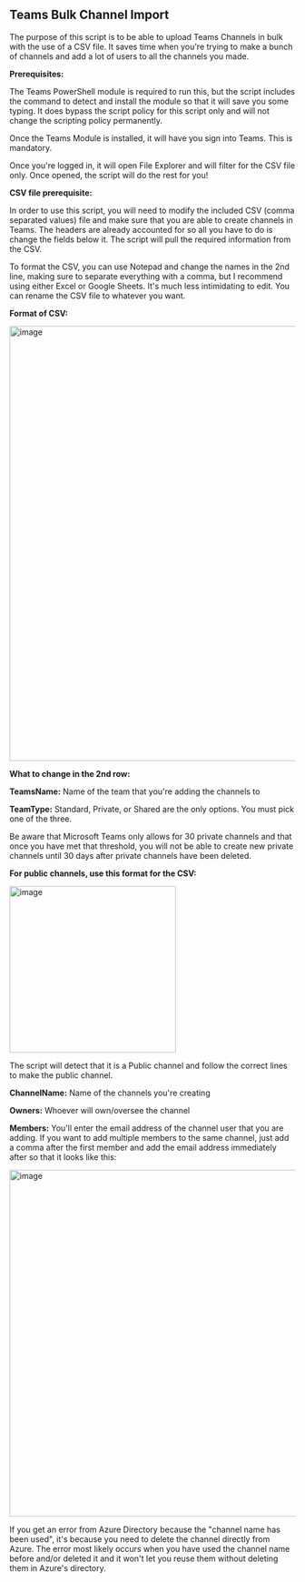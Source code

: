 ## Teams Bulk Channel Import

The purpose of this script is to be able to upload Teams Channels in bulk with the use of a CSV file. It saves time when you're trying to make a bunch of channels and add a lot of users to all the channels you made.


**Prerequisites:**


The Teams PowerShell module is required to run this, but the script includes the command to detect and install the module so that it will save you some typing. It does bypass the script policy for this script only and will not change the scripting policy permanently.

Once the Teams Module is installed, it will have you sign into Teams. This is mandatory.

Once you're logged in, it will open File Explorer and will filter for the CSV file only. Once opened, the script will do the rest for you!

**CSV file prerequisite:**


In order to use this script, you will need to modify the included CSV (comma separated values) file and make sure that you are able to create channels in Teams. The headers are already accounted for so all you have to do is change the fields below it. The script will pull the required information from the CSV.

To format the CSV, you can use Notepad and change the names in the 2nd line, making sure to separate everything with a comma, but I recommend using either Excel or Google Sheets. It's much less intimidating to edit. You can rename the CSV file to whatever you want.

**Format of CSV:**

<img width="765" alt="image" src="https://user-images.githubusercontent.com/70851634/205086803-8baf01ab-beaa-4f91-bd30-7d0f3454b894.png">

**What to change in the 2nd row:**

**TeamsName:** Name of the team that you're adding the channels to

**TeamType:** Standard, Private, or Shared are the only options. You must pick one of the three.

Be aware that Microsoft Teams only allows for 30 private channels and that once you have met that threshold, you will not be able to create new private channels until 30 days after private channels have been deleted.

**For public channels, use this format for the CSV:**

<img width="293" alt="image" src="https://user-images.githubusercontent.com/70851634/205353132-4a9926ff-f68f-4579-8ab9-5a2f3bbcf882.png">

The script will detect that it is a Public channel and follow the correct lines to make the public channel.

**ChannelName:** Name of the channels you're creating

**Owners:** Whoever will own/oversee the channel

**Members:** You'll enter the email address of the channel user that you are adding. If you want to add multiple members to the same channel, just add a comma after the first member and add the email address immediately after so that it looks like this:

<img width="610" alt="image" src="https://user-images.githubusercontent.com/70851634/205354286-c372e573-89d4-4325-a137-e6538119bddb.png">

If you get an error from Azure Directory because the "channel name has been used", it's because you need to delete the channel directly from Azure. The error most likely occurs when you have used the channel name before and/or deleted it and it won't let you reuse them without deleting them in Azure's directory.

